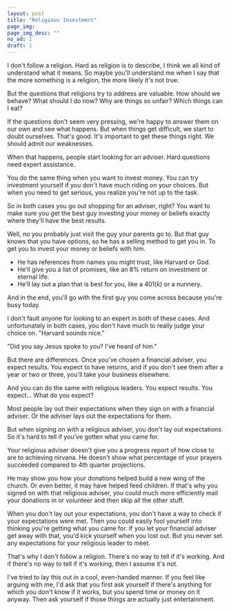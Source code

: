 ```yaml
---
layout: post
title: "Religious Investment"
page_img: 
page_img_desc: ""
no_ad: 1
draft: 1
---
```


I don't follow a religion. Hard as religion is to describe, I think we all kind of understand what it means. So maybe you'll understand me when I say that the more something is a religion, the more likely it's not true.

But the questions that religions try to address are valuable. How should we behave? What should I do now? Why are things so unfair? Which things can I eat?

If the questions don't seem very pressing, we're happy to answer them on our own and see what happens. But when things get difficult, we start to doubt ourselves. That's good. It's important to get these things right. We should admit our weaknesses.

When that happens, people start looking for an adviser. Hard questions need expert assistance.

You do the same thing when you want to invest money. You can try investment yourself if you don't have much riding on your choices. But when you need to get serious, you realize you're not up to the task.

So in both cases you go out shopping for an adviser, right? You want to make sure you get the best guy investing your money or beliefs exactly where they'll have the best results.

Well, no you probably just visit the guy your parents go to. But that guy knows that you have options, so he has a selling method to get you in. To get you to invest your money or beliefs with him. 

* He has references from names you might trust, like Harvard or God.
* He'll give you a list of promises, like an 8% return on investment or eternal life.
* He'll lay out a plan that is best for you, like a 401(k) or a nunnery.

And in the end, you'll go with the first guy you come across because you're busy today.

I don't fault anyone for looking to an expert in both of these cases. And unfortunately in both cases, you don't have much to really judge your choice on. "Harvard sounds nice."

"Did you say Jesus spoke to you? I've heard of him."

But there are differences. Once you've chosen a financial adviser, you expect results. You expect to have returns, and if you don't see them after a year or two or three, you'll take your business elsewhere.

And you can do the same with religious leaders. You expect results. You expect... What do you expect?

Most people lay out their expectations when they sign on with a financial adviser. Or the adviser lays out the expectations for them.

But when signing on with a religious adviser, you don't lay out expectations. So it's hard to tell if you've gotten what you came for.

Your religious adviser doesn't give you a progress report of how close to are to achieving nirvana. He doesn't show what percentage of your prayers succeeded compared to 4th quarter projections.

He may show you how your donations helped build a new wing of the church. Or even better, it may have helped feed children. If that's why you signed on with that religious adviser, you could much more efficiently mail your donations in or volunteer and then skip all the other stuff.

When you don't lay out your expectations, you don't have a way to check if your expectations were met. Then you could easily fool yourself into thinking you're getting what you came for. If you let your financial adviser get away with that, you'd kick yourself when you lost out. But you never set any expectations for your religious leader to meet.

That's why I don't follow a religion. There's no way to tell if it's working. And if there's no way to tell if it's working, then I assume it's not.

I've tried to lay this out in a cool, even-handed manner. If you feel like arguing with me, I'd ask that you first ask yourself if there's anything for which you don't know if it works, but you spend time or money on it anyway. Then ask yourself if those things are actually just entertainment.

